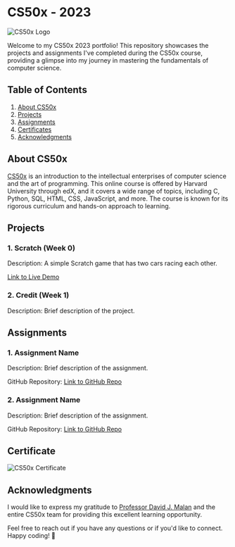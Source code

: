 # CS50x - 2023

![CS50x Logo](https://repository-images.githubusercontent.com/614622686/62c5ee3f-14fb-4985-bba5-fab3c9819610)

Welcome to my CS50x 2023 portfolio! This repository showcases the projects and assignments I've completed during the CS50x course, providing a glimpse into my journey in mastering the fundamentals of computer science.

## Table of Contents

1. [About CS50x](#about-cs50x)
2. [Projects](#projects)
3. [Assignments](#assignments)
4. [Certificates](#certificates)
5. [Acknowledgments](#acknowledgments)

## About CS50x

[CS50x](https://cs50.harvard.edu/x/2023/) is an introduction to the intellectual enterprises of computer science and the art of programming. This online course is offered by Harvard University through edX, and it covers a wide range of topics, including C, Python, SQL, HTML, CSS, JavaScript, and more. The course is known for its rigorous curriculum and hands-on approach to learning.

## Projects

### 1. Scratch (Week 0)

Description: A simple Scratch game that has two cars racing each other.

[Link to Live Demo](https://scratch.mit.edu/projects/462976507)

### 2. Credit (Week 1)

Description: Brief description of the project.

## Assignments

### 1. Assignment Name

Description: Brief description of the assignment.

GitHub Repository: [Link to GitHub Repo](https://github.com/your-username/assignment-repo)

### 2. Assignment Name

Description: Brief description of the assignment.

GitHub Repository: [Link to GitHub Repo](https://github.com/your-username/assignment-repo)


## Certificate

![CS50x Certificate](cs50x_certificate.jpg)

## Acknowledgments

I would like to express my gratitude to [Professor David J. Malan](https://cs.harvard.edu/malan/) and the entire CS50x team for providing this excellent learning opportunity.

Feel free to reach out if you have any questions or if you'd like to connect. Happy coding! 🚀
